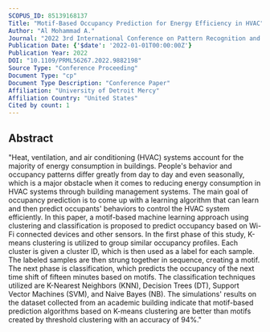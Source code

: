 ```yaml
---
SCOPUS_ID: 85139168137
Title: "Motif-Based Occupancy Prediction for Energy Efficiency in HVAC"
Author: "Al Mohammad A."
Journal: "2022 3rd International Conference on Pattern Recognition and Machine Learning, PRML 2022"
Publication Date: {'$date': '2022-01-01T00:00:00Z'}
Publication Year: 2022
DOI: "10.1109/PRML56267.2022.9882198"
Source Type: "Conference Proceeding"
Document Type: "cp"
Document Type Description: "Conference Paper"
Affiliation: "University of Detroit Mercy"
Affiliation Country: "United States"
Cited by count: 1
---
```


## Abstract
"Heat, ventilation, and air conditioning (HVAC) systems account for the majority of energy consumption in buildings. People's behavior and occupancy patterns differ greatly from day to day and even seasonally, which is a major obstacle when it comes to reducing energy consumption in HVAC systems through building management systems. The main goal of occupancy prediction is to come up with a learning algorithm that can learn and then predict occupants' behaviors to control the HVAC system efficiently. In this paper, a motif-based machine learning approach using clustering and classification is proposed to predict occupancy based on Wi-Fi connected devices and other sensors. In the first phase of this study, K-means clustering is utilized to group similar occupancy profiles. Each cluster is given a cluster ID, which is then used as a label for each sample. The labeled samples are then strung together in sequence, creating a motif. The next phase is classification, which predicts the occupancy of the next time shift of fifteen minutes based on motifs. The classification techniques utilized are K-Nearest Neighbors (KNN), Decision Trees (DT), Support Vector Machines (SVM), and Naive Bayes (NB). The simulations' results on the dataset collected from an academic building indicate that motif-based prediction algorithms based on K-means clustering are better than motifs created by threshold clustering with an accuracy of 94%."
